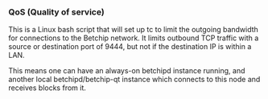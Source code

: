 ### QoS (Quality of service) ###

This is a Linux bash script that will set up tc to limit the outgoing bandwidth for connections to the Betchip network. It limits outbound TCP traffic with a source or destination port of 9444, but not if the destination IP is within a LAN.

This means one can have an always-on betchipd instance running, and another local betchipd/betchip-qt instance which connects to this node and receives blocks from it.
